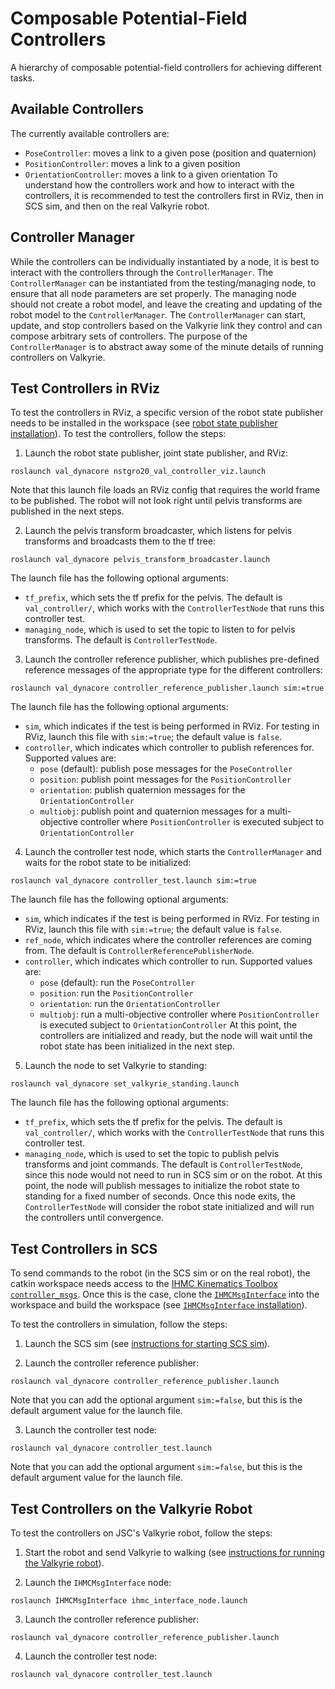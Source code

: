 # Composable Potential-Field Controllers
A hierarchy of composable potential-field controllers for achieving different tasks.



## Available Controllers
The currently available controllers are:
- `PoseController`: moves a link to a given pose (position and quaternion)
- `PositionController`: moves a link to a given position
- `OrientationController`: moves a link to a given orientation
To understand how the controllers work and how to interact with the controllers, it is recommended to test the controllers first in RViz, then in SCS sim, and then on the real Valkyrie robot.



## Controller Manager
While the controllers can be individually instantiated by a node, it is best to interact with the controllers through the `ControllerManager`.  The `ControllerManager` can be instantiated from the testing/managing node, to ensure that all node parameters are set properly.  The managing node should not create a robot model, and leave the creating and updating of the robot model to the `ControllerManager`.  The `ControllerManager` can start, update, and stop controllers based on the Valkyrie link they control and can compose arbitrary sets of controllers.  The purpose of the `ControllerManager` is to abstract away some of the minute details of running controllers on Valkyrie.



## Test Controllers in RViz
To test the controllers in RViz, a specific version of the robot state publisher needs to be installed in the workspace (see [robot state publisher installation](installation.md#robot-state-publisher)).  To test the controllers, follow the steps:

1. Launch the robot state publisher, joint state publisher, and RViz:
```
roslaunch val_dynacore nstgro20_val_controller_viz.launch
```
Note that this launch file loads an RViz config that requires the world frame to be published.  The robot will not look right until pelvis transforms are published in the next steps.

2. Launch the pelvis transform broadcaster, which listens for pelvis transforms and broadcasts them to the tf tree:
```
roslaunch val_dynacore pelvis_transform_broadcaster.launch
```
The launch file has the following optional arguments:
- `tf_prefix`, which sets the tf prefix for the pelvis.  The default is `val_controller/`, which works with the `ControllerTestNode` that runs this controller test.
- `managing_node`, which is used to set the topic to listen to for pelvis transforms.  The default is `ControllerTestNode`.

3. Launch the controller reference publisher, which publishes pre-defined reference messages of the appropriate type for the different controllers:
```
roslaunch val_dynacore controller_reference_publisher.launch sim:=true
```
The launch file has the following optional arguments:
- `sim`, which indicates if the test is being performed in RViz.  For testing in RViz, launch this file with `sim:=true`; the default value is `false`.
- `controller`, which indicates which controller to publish references for.  Supported values are:
	- `pose` (default): publish pose messages for the `PoseController`
	- `position`: publish point messages for the `PositionController`
	- `orientation`: publish quaternion messages for the `OrientationController`
	- `multiobj`: publish point and quaternion messages for a multi-objective controller where `PositionController` is executed subject to `OrientationController`

4. Launch the controller test node, which starts the `ControllerManager` and waits for the robot state to be initialized:
```
roslaunch val_dynacore controller_test.launch sim:=true
```
The launch file has the following optional arguments:
- `sim`, which indicates if the test is being performed in RViz.  For testing in RViz, launch this file with `sim:=true`; the default value is `false`.
- `ref_node`, which indicates where the controller references are coming from.  The default is `ControllerReferencePublisherNode`.
- `controller`, which indicates which controller to run.  Supported values are:
	- `pose` (default): run the `PoseController`
	- `position`: run the `PositionController`
	- `orientation`: run the `OrientationController`
	- `multiobj`: run a multi-objective controller where `PositionController` is executed subject to `OrientationController`
At this point, the controllers are initialized and ready, but the node will wait until the robot state has been initialized in the next step.

5. Launch the node to set Valkyrie to standing:
```
roslaunch val_dynacore set_valkyrie_standing.launch
```
The launch file has the following optional arguments:
- `tf_prefix`, which sets the tf prefix for the pelvis.  The default is `val_controller/`, which works with the `ControllerTestNode` that runs this controller test.
- `managing_node`, which is used to set the topic to publish pelvis transforms and joint commands.  The default is `ControllerTestNode`, since this node would not need to run in SCS sim or on the robot.
At this point, the node will publish messages to initialize the robot state to standing for a fixed number of seconds.  Once this node exits, the `ControllerTestNode` will consider the robot state initialized and will run the controllers until convergence.



## Test Controllers in SCS
To send commands to the robot (in the SCS sim or on the real robot), the catkin workspace needs access to the [IHMC Kinematics Toolbox `controller_msgs`](https://github.com/ihmcrobotics/ihmc-open-robotics-software/tree/val-develop/ihmc-interfaces/src/main/messages/ros1/controller_msgs/msg).  Once this is the case, clone the [`IHMCMsgInterface`](https://github.com/esheetz/IHMCMsgInterface) into the workspace and build the workspace (see [`IHMCMsgInterface` installation](https://github.com/esheetz/IHMCMsgInterface#compile-in-linux)).

To test the controllers in simulation, follow the steps:

1. Launch the SCS sim (see [instructions for starting SCS sim](SCS_sim.md)).

2. Launch the controller reference publisher:
```
roslaunch val_dynacore controller_reference_publisher.launch
```
Note that you can add the optional argument `sim:=false`, but this is the default argument value for the launch file.

3. Launch the controller test node:
```
roslaunch val_dynacore controller_test.launch
```
Note that you can add the optional argument `sim:=false`, but this is the default argument value for the launch file.



## Test Controllers on the Valkyrie Robot
To test the controllers on JSC's Valkyrie robot, follow the steps:

1. Start the robot and send Valkyrie to walking (see [instructions for running the Valkyrie robot](robot_testing.md)).

2. Launch the `IHMCMsgInterface` node:
```
roslaunch IHMCMsgInterface ihmc_interface_node.launch
```

3. Launch the controller reference publisher:
```
roslaunch val_dynacore controller_reference_publisher.launch
```

4. Launch the controller test node:
```
roslaunch val_dynacore controller_test.launch
```
